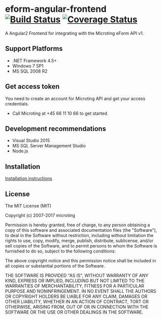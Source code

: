 # eform-angular-frontend [![Build Status](https://travis-ci.org/microting/eform-angular-frontend.svg?branch=master)](https://travis-ci.org/microting/eform-angular-frontend) [![Coverage Status](https://coveralls.io/repos/github/microting/eform-angular-frontend/badge.svg?branch=master)](https://coveralls.io/github/microting/eform-angular-frontend?branch=master)

A Angular2 Frontend for integrating with the Microting eForm API v1.

## Support Platforms

 - .NET Framework 4.5+
 - Windows 7 SP1
 - MS SQL 2008 R2

## Get access token

You need to create an account for Microting API and get your access credentials.

 - Call Microting at +45 66 11 10 66 to get started.

## Development recommendations

  - Visual Studio 2015
  - MS SQL Server Management Studio
  - Node.js
  
  
## Installation
  
[Installation instructions](docs/install.md)
                                                                                      
## License

The MIT License (MIT)

Copyright (c) 2007-2017 microting

Permission is hereby granted, free of charge, to any person obtaining a copy
of this software and associated documentation files (the "Software"), to deal
in the Software without restriction, including without limitation the rights
to use, copy, modify, merge, publish, distribute, sublicense, and/or sell
copies of the Software, and to permit persons to whom the Software is
furnished to do so, subject to the following conditions:

The above copyright notice and this permission notice shall be included in all
copies or substantial portions of the Software.

THE SOFTWARE IS PROVIDED "AS IS", WITHOUT WARRANTY OF ANY KIND, EXPRESS OR
IMPLIED, INCLUDING BUT NOT LIMITED TO THE WARRANTIES OF MERCHANTABILITY,
FITNESS FOR A PARTICULAR PURPOSE AND NONINFRINGEMENT. IN NO EVENT SHALL THE
AUTHORS OR COPYRIGHT HOLDERS BE LIABLE FOR ANY CLAIM, DAMAGES OR OTHER
LIABILITY, WHETHER IN AN ACTION OF CONTRACT, TORT OR OTHERWISE, ARISING FROM,
OUT OF OR IN CONNECTION WITH THE SOFTWARE OR THE USE OR OTHER DEALINGS IN THE
SOFTWARE.
